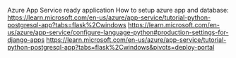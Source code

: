 Azure App Service ready application
How to setup azure app and database:
https://learn.microsoft.com/en-us/azure/app-service/tutorial-python-postgresql-app?tabs=flask%2Cwindows
https://learn.microsoft.com/en-us/azure/app-service/configure-language-python#production-settings-for-django-apps
https://learn.microsoft.com/en-us/azure/app-service/tutorial-python-postgresql-app?tabs=flask%2Cwindows&pivots=deploy-portal